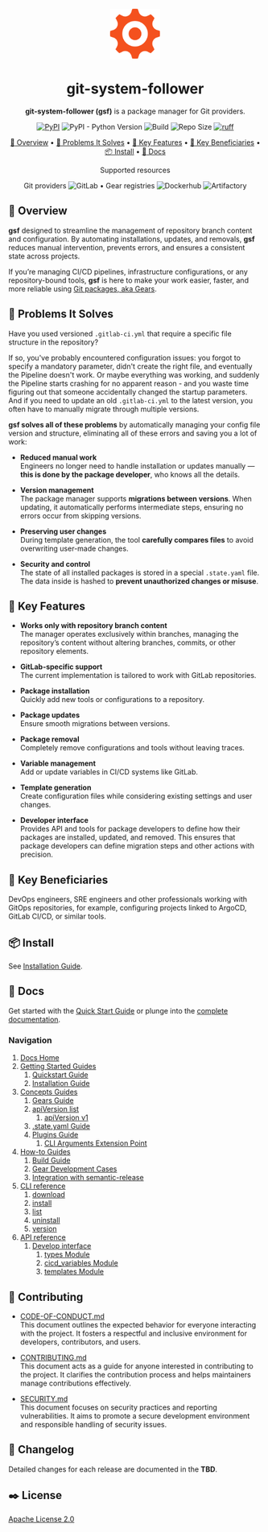 <div align="center">
<br />

<img src="https://raw.githubusercontent.com/Netcracker/qubership-git-system-follower/master/logo.svg" alt="git-system-follower logo" width="100">

# git-system-follower
**git-system-follower (gsf)** is a package manager for Git providers.

[![PyPI](https://img.shields.io/pypi/v/qubership-git-system-follower)](https://pypi.org/project/qubership-git-system-follower/)
![PyPI - Python Version](https://img.shields.io/pypi/pyversions/qubership-git-system-follower)
![Build](https://github.com/Netcracker/qubership-git-system-follower/actions/workflows/checks.yaml/badge.svg)
![Repo Size](https://img.shields.io/github/repo-size/Netcracker/qubership-git-system-follower)
[![ruff](https://img.shields.io/endpoint?url=https://raw.githubusercontent.com/astral-sh/ruff/main/assets/badge/v2.json)](https://github.com/astral-sh/ruff)

[:eyes: Overview](#eyes-overview) •
[:wrench: Problems It Solves](#wrench-problems-it-solves) •
[:star2: Key Features](#star2-key-features) •
[:dart: Key Beneficiaries](#dart-key-beneficiaries) •
[:package: Install](#package-install) •
[:page_with_curl: Docs](#page_with_curl-docs)


Supported resources

Git providers
![GitLab](https://img.shields.io/badge/GitLab-%231E1E1E.svg?style=flat&logo=gitlab&logoColor=orange)
•
Gear registries
![Dockerhub](https://img.shields.io/badge/Dockerhub-%230db7ed.svg?style=flat&logo=docker&logoColor=white)
![Artifactory](https://img.shields.io/badge/Artifactory-%41bf47.svg?style=flat)

</div>

## :eyes: Overview
**gsf** designed to streamline the management of repository branch content and configuration.
By automating installations, updates, and removals, **gsf** reduces manual intervention,
prevents errors, and ensures a consistent state across projects.

If you’re managing CI/CD pipelines, infrastructure configurations, or any repository-bound tools,
**gsf** is here to make your work easier, faster, and more reliable using [Git packages, aka Gears](docs/concepts/gears.md).

## :wrench: Problems It Solves
Have you used versioned `.gitlab-ci.yml` that require a specific file structure in the repository?

If so, you've probably encountered configuration issues: you forgot to specify
a mandatory parameter, didn't create the right file, and eventually the Pipeline
doesn't work. Or maybe everything was working, and suddenly the Pipeline starts crashing
for no apparent reason - and you waste time figuring out that someone accidentally changed
the startup parameters. And if you need to update an old `.gitlab-ci.yml` to the latest version,
you often have to manually migrate through multiple versions.

**gsf solves all of these problems** by automatically managing your config file version
and structure, eliminating all of these errors and saving you a lot of work:

* **Reduced manual work**  
Engineers no longer need to handle installation or updates manually — **this is done by the package
developer**, who knows all the details.

* **Version management**  
The package manager supports **migrations between versions**. When updating, it automatically
performs intermediate steps, ensuring no errors occur from skipping versions.

* **Preserving user changes**  
During template generation, the tool **carefully compares files** to avoid overwriting
user-made changes.

* **Security and control**  
The state of all installed packages is stored in a special `.state.yaml` file.
The data inside is hashed to **prevent unauthorized changes or misuse**.

## :star2: Key Features
* **Works only with repository branch content**  
The manager operates exclusively within branches, managing the repository’s content
without altering branches, commits, or other repository elements.

* **GitLab-specific support**  
The current implementation is tailored to work with GitLab repositories.

* **Package installation**  
Quickly add new tools or configurations to a repository.

* **Package updates**  
Ensure smooth migrations between versions.

* **Package removal**  
Completely remove configurations and tools without leaving traces.

* **Variable management**  
Add or update variables in CI/CD systems like GitLab.

* **Template generation**  
Create configuration files while considering existing settings and user changes.

* **Developer interface**  
Provides API and tools for package developers to define how their packages
are installed, updated, and removed. This ensures that package developers can define
migration steps and other actions with precision.

## :dart: Key Beneficiaries
DevOps engineers, SRE engineers and other professionals working with GitOps repositories, for example, configuring projects linked to ArgoCD, GitLab CI/CD, or similar tools.

## :package: Install
See [Installation Guide](docs/getting_started/installation.md).

## :page_with_curl: Docs
Get started with the [Quick Start Guide](docs/getting_started/quickstart.md) or plunge into the [complete documentation](docs/docs_home.md).

### Navigation
1. [Docs Home](docs/docs_home.md)
2. [Getting Started Guides](docs/getting_started.md)  
   1. [Quickstart Guide](docs/getting_started/quickstart.md)
   2. [Installation Guide](docs/getting_started/installation.md)
3. [Concepts Guides](docs/concepts.md)  
   1. [Gears Guide](docs/concepts/gears.md)
   2. [apiVersion list](docs/concepts/api_version_list.md)
      1. [apiVersion v1](docs/concepts/api_version_list/v1.md) 
   3. [.state.yaml Guide](docs/concepts/state.md)
   4. [Plugins Guide](docs/concepts/plugins.md)
      1. [CLI Arguments Extension Point](docs/concepts/plugins/cli_arguments.md)
4. [How-to Guides](docs/how_to.md)  
   1. [Build Guide](docs/how_to/build.md)
   2. [Gear Development Cases](docs/how_to/gear_development_cases.md)
   3. [Integration with semantic-release](docs/how_to/integration_with_semantic_release.md)
5. [CLI reference](docs/cli_reference.md) 
   1. [download](docs/cli_reference/download.md)
   2. [install](docs/cli_reference/install.md) 
   3. [list](docs/cli_reference/list.md)
   4. [uninstall](docs/cli_reference/uninstall.md)
   5. [version](docs/cli_reference/version.md)
6. [API reference](docs/api_reference.md)  
   1. [Develop interface](docs/api_reference/develop_interface.md)  
      1. [types Module](docs/api_reference/develop_interface/types.md)
      2. [cicd_variables Module](docs/api_reference/develop_interface/cicd_variables.md)
      3. [templates Module](docs/api_reference/develop_interface/templates.md)

## :handshake: Contributing 
* [CODE-OF-CONDUCT.md](CODE-OF-CONDUCT.md)  
This document outlines the expected behavior for everyone interacting with the project. It fosters a respectful and inclusive environment for developers, contributors, and users.

* [CONTRIBUTING.md](CONTRIBUTING.md)  
This document acts as a guide for anyone interested in contributing to the project. It clarifies the contribution process and helps maintainers manage contributions effectively.

* [SECURITY.md](SECURITY.md)  
This document focuses on security practices and reporting vulnerabilities. It aims to promote a secure development environment and responsible handling of security issues.

## :arrows_counterclockwise: Changelog
Detailed changes for each release are documented in the **TBD**.

## :black_nib: License
[Apache License 2.0](LICENSE)
